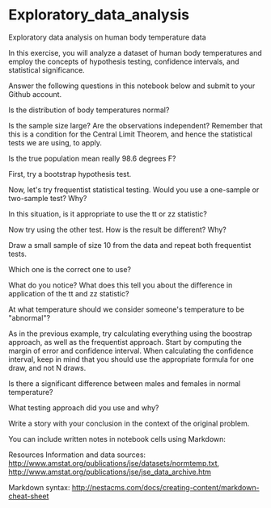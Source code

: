 # Exploratory_data_analysis
Exploratory data analysis on human body temperature data

In this exercise, you will analyze a dataset of human body temperatures and employ the concepts of hypothesis testing, confidence intervals, and statistical significance.

Answer the following questions in this notebook below and submit to your Github account.

Is the distribution of body temperatures normal?

Is the sample size large? Are the observations independent? Remember that this is a condition for the Central Limit Theorem, and hence the statistical tests we are using, to apply.

Is the true population mean really 98.6 degrees F?

First, try a bootstrap hypothesis test.

Now, let's try frequentist statistical testing. Would you use a one-sample or two-sample test? Why?

In this situation, is it appropriate to use the  tt  or  zz  statistic?

Now try using the other test. How is the result be different? Why?

Draw a small sample of size 10 from the data and repeat both frequentist tests.

Which one is the correct one to use?

What do you notice? What does this tell you about the difference in application of the  tt  and  zz  statistic?

At what temperature should we consider someone's temperature to be "abnormal"?

As in the previous example, try calculating everything using the boostrap approach, as well as the frequentist approach.
Start by computing the margin of error and confidence interval. When calculating the confidence interval, keep in mind that you should use the appropriate formula for one draw, and not N draws.

Is there a significant difference between males and females in normal temperature?

What testing approach did you use and why?

Write a story with your conclusion in the context of the original problem.

You can include written notes in notebook cells using Markdown:

Resources
Information and data sources: http://www.amstat.org/publications/jse/datasets/normtemp.txt, http://www.amstat.org/publications/jse/jse_data_archive.htm

Markdown syntax: http://nestacms.com/docs/creating-content/markdown-cheat-sheet
